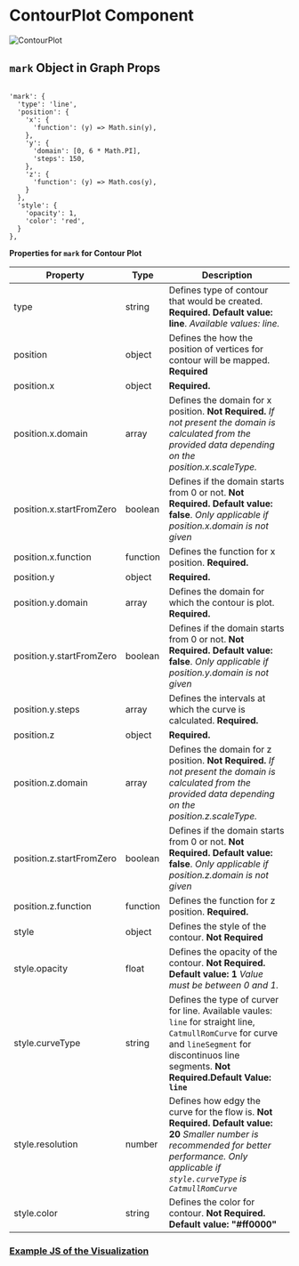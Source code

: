 # ContourPlot Component

![ContourPlot](../../imgs/ContourPlot.png)

## `mark` Object in Graph Props

```

'mark': {
  'type': 'line',
  'position': {
    'x': {
      'function': (y) => Math.sin(y),
    },
    'y': {
      'domain': [0, 6 * Math.PI],
      'steps': 150,
    },
    'z': {
      'function': (y) => Math.cos(y),
    }
  },
  'style': {
    'opacity': 1,
    'color': 'red',
  }
},
```

**Properties for `mark` for Contour Plot**

| Property                 | Type     | Description                                                                                                                                                                                           |
| ------------------------ | -------- | ----------------------------------------------------------------------------------------------------------------------------------------------------------------------------------------------------- |
| type                     | string   | Defines type of contour that would be created. **Required. Default value: line**. _Available values: line._                                                                                           |
| position                 | object   | Defines the how the position of vertices for contour will be mapped. **Required**                                                                                                                     |
| position.x               | object   | **Required.**                                                                                                                                                                                         |
| position.x.domain        | array    | Defines the domain for x position. **Not Required.** _If not present the domain is calculated from the provided data depending on the position.x.scaleType._                                          |
| position.x.startFromZero | boolean  | Defines if the domain starts from 0 or not. **Not Required. Default value: false**. _Only applicable if position.x.domain is not given_                                                               |
| position.x.function      | function | Defines the function for x position. **Required.**                                                                                                                                                    |
| position.y               | object   | **Required.**                                                                                                                                                                                         |
| position.y.domain        | array    | Defines the domain for which the contour is plot. **Required.**                                                                                                                                       |
| position.y.startFromZero | boolean  | Defines if the domain starts from 0 or not. **Not Required. Default value: false**. _Only applicable if position.y.domain is not given_                                                               |
| position.y.steps         | array    | Defines the intervals at which the curve is calculated. **Required.**                                                                                                                                 |
| position.z               | object   | **Required.**                                                                                                                                                                                         |
| position.z.domain        | array    | Defines the domain for z position. **Not Required.** _If not present the domain is calculated from the provided data depending on the position.z.scaleType._                                          |
| position.z.startFromZero | boolean  | Defines if the domain starts from 0 or not. **Not Required. Default value: false**. _Only applicable if position.z.domain is not given_                                                               |
| position.z.function      | function | Defines the function for z position. **Required.**                                                                                                                                                    |
| style                    | object   | Defines the style of the contour. **Not Required**                                                                                                                                                    |
| style.opacity            | float    | Defines the opacity of the contour. **Not Required. Default value: 1** _Value must be between 0 and 1._                                                                                               |
| style.curveType          | string   | Defines the type of curver for line. Available vaules: `line` for straight line, `CatmullRomCurve` for curve and `lineSegment` for discontinuos line segments. **Not Required.Default Value: `line`** |
| style.resolution         | number   | Defines how edgy the curve for the flow is. **Not Required. Default value: 20** _Smaller number is recommended for better performance. Only applicable if `style.curveType` is `CatmullRomCurve`_     |
| style.color              | string   | Defines the color for contour. **Not Required. Default value: "#ff0000"**                                                                                                                             |

### [Example JS of the Visualization](../../examples/Plots/ContourPlot.js)
